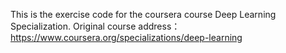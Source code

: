 This is the exercise code for the coursera course Deep Learning Specialization. Original course address：https://www.coursera.org/specializations/deep-learning

